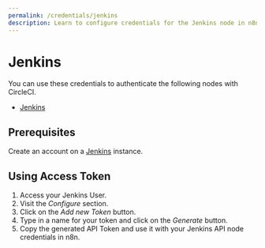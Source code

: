 ```yaml
---
permalink: /credentials/jenkins
description: Learn to configure credentials for the Jenkins node in n8n
---
```


# Jenkins

You can use these credentials to authenticate the following nodes with CircleCI.
- [Jenkins](../../nodes-library/nodes/Jenkins/README.md)


## Prerequisites

Create an account on a [Jenkins](https://www.jenkins.io/) instance.

## Using Access Token

1. Access your Jenkins User.
2. Visit the *Configure* section.
3. Click on the *Add new Token* button.
4. Type in a name for your token and click on the *Generate* button.
5. Copy the generated API Token and use it with your Jenkins API node credentials in n8n.
